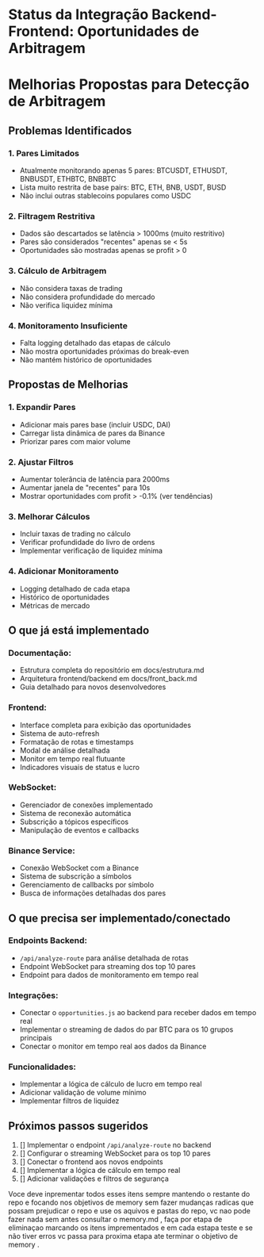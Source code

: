 # Status da Integração Backend-Frontend: Oportunidades de Arbitragem
# Melhorias Propostas para Detecção de Arbitragem

## Problemas Identificados

### 1. Pares Limitados
- Atualmente monitorando apenas 5 pares: BTCUSDT, ETHUSDT, BNBUSDT, ETHBTC, BNBBTC
- Lista muito restrita de base pairs: BTC, ETH, BNB, USDT, BUSD
- Não inclui outras stablecoins populares como USDC

### 2. Filtragem Restritiva
- Dados são descartados se latência > 1000ms (muito restritivo)
- Pares são considerados "recentes" apenas se < 5s
- Oportunidades são mostradas apenas se profit > 0

### 3. Cálculo de Arbitragem
- Não considera taxas de trading
- Não considera profundidade do mercado
- Não verifica liquidez mínima

### 4. Monitoramento Insuficiente
- Falta logging detalhado das etapas de cálculo
- Não mostra oportunidades próximas do break-even
- Não mantém histórico de oportunidades

## Propostas de Melhorias

### 1. Expandir Pares
- Adicionar mais pares base (incluir USDC, DAI)
- Carregar lista dinâmica de pares da Binance
- Priorizar pares com maior volume

### 2. Ajustar Filtros
- Aumentar tolerância de latência para 2000ms
- Aumentar janela de "recentes" para 10s
- Mostrar oportunidades com profit > -0.1% (ver tendências)

### 3. Melhorar Cálculos
- Incluir taxas de trading no cálculo
- Verificar profundidade do livro de ordens
- Implementar verificação de liquidez mínima

### 4. Adicionar Monitoramento
- Logging detalhado de cada etapa
- Histórico de oportunidades
- Métricas de mercado

## O que já está implementado

### Documentação:
- Estrutura completa do repositório em docs/estrutura.md
- Arquitetura frontend/backend em docs/front_back.md
- Guia detalhado para novos desenvolvedores

### Frontend:
- Interface completa para exibição das oportunidades
- Sistema de auto-refresh
- Formatação de rotas e timestamps
- Modal de análise detalhada
- Monitor em tempo real flutuante
- Indicadores visuais de status e lucro

### WebSocket:
- Gerenciador de conexões implementado
- Sistema de reconexão automática
- Subscrição a tópicos específicos
- Manipulação de eventos e callbacks

### Binance Service:
- Conexão WebSocket com a Binance
- Sistema de subscrição a símbolos
- Gerenciamento de callbacks por símbolo
- Busca de informações detalhadas dos pares

## O que precisa ser implementado/conectado

### Endpoints Backend:
- `/api/analyze-route` para análise detalhada de rotas
- Endpoint WebSocket para streaming dos top 10 pares
- Endpoint para dados de monitoramento em tempo real

### Integrações:
- Conectar o `opportunities.js` ao backend para receber dados em tempo real
- Implementar o streaming de dados do par BTC para os 10 grupos principais
- Conectar o monitor em tempo real aos dados da Binance

### Funcionalidades:
- Implementar a lógica de cálculo de lucro em tempo real
- Adicionar validação de volume mínimo
- Implementar filtros de liquidez

## Próximos passos sugeridos

1. [] Implementar o endpoint `/api/analyze-route` no backend 
2. [] Configurar o streaming WebSocket para os top 10 pares
3. [] Conectar o frontend aos novos endpoints
4. [] Implementar a lógica de cálculo em tempo real 
5. [] Adicionar validações e filtros de segurança 

Voce deve inprementar todos esses itens sempre  mantendo o restante do repo e focando nos objetivos de memory sem fazer mudanças radicas que possam prejudicar o repo e use os aquivos e pastas do repo, vc nao pode fazer nada sem antes consultar o memory.md , faça por etapa de eliminaçao marcando os itens imprementados e em cada estapa teste e se não tiver erros vc passa para proxima etapa ate terminar o objetivo de memory .